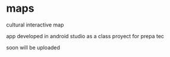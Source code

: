 # maps
cultural interactive map

app developed in android studio as a class proyect for prepa tec 

soon will be uploaded
